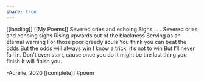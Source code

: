 ```yaml
---
share: true
---
```

[[landing]] [[My Poems]]
Severed cries and echoing Sighs
.
.
.
Severed cries and echoing sighs
Rising upwards out of the blackness
Serving as an eternal warning
For those poor greedy souls
You think you can beat the odds
But the odds will always win
I know a trick, it’s not to win
But I’ll never fall in. 
Don't even start, 
cause once you do
It might be the last thing you finish
It will finish you.

-Aurélie, 2020
[[complete]]  #poem 